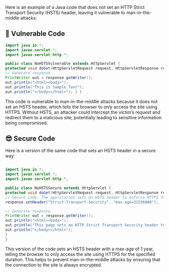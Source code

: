 Here is an example of a Java code that does not set an HTTP Strict Transport Security (HSTS) header, leaving it vulnerable to man-in-the-middle attacks:

## 🥺 Vulnerable Code
```java
import java.io.*;
import javax.servlet.*;
import javax.servlet.http.*;

public class NoHSTSVulnerable extends HttpServlet { 
protected void doGet(HttpServletRequest request, HttpServletResponse response) throws ServletException, IOException { 
// Generate response 
PrintWriter out = response.getWriter(); 
out.println("<html><body>"); 
out.println("This is Sample Text"); 
out.println("</body></html>"); } }
```
This code is vulnerable to man-in-the-middle attacks because it does not set an HSTS header, which tells the browser to only access the site using HTTPS. Without HSTS, an attacker could intercept the victim’s request and redirect them to a malicious site, potentially leading to sensitive information being compromised.

## 😎 Secure Code
Here is a version of the same code that sets an HSTS header in a secure way:
```java

import java.io.*;
import javax.servlet.*;
import javax.servlet.http.*;

public class NoHSTSSecure extends HttpServlet {
protected void doGet(HttpServletRequest request, HttpServletResponse response) throws ServletException, IOException {
// Secure code: The application sets an HSTS header to enforce HTTPS for the specified duration
response.setHeader("Strict-Transport-Security", "max-age=31536000");

// Generate response
PrintWriter out = response.getWriter();
out.println("<html><body>");
out.println("This page sets an HTTP Strict Transport Security header to enforce HTTPS for 1 year.");
out.println("</body></html>");
}
}
```
This version of the code sets an HSTS header with a max-age of 1 year, telling the browser to only access the site using HTTPS for the specified duration. This helps to prevent man-in-the-middle attacks by ensuring that the connection to the site is always encrypted.
